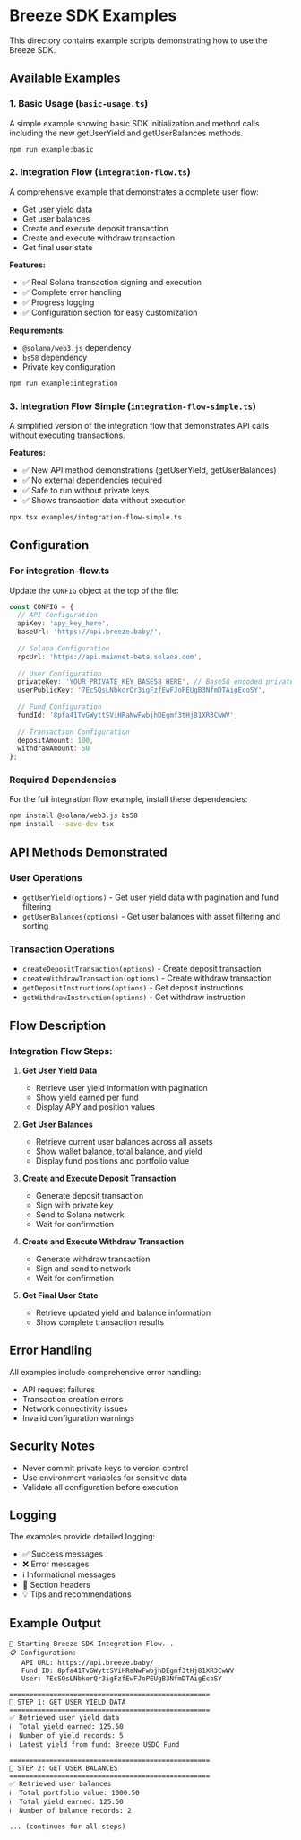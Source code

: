 # Breeze SDK Examples

This directory contains example scripts demonstrating how to use the Breeze SDK.

## Available Examples

### 1. Basic Usage (`basic-usage.ts`)
A simple example showing basic SDK initialization and method calls including the new getUserYield and getUserBalances methods.

```bash
npm run example:basic
```

### 2. Integration Flow (`integration-flow.ts`)
A comprehensive example that demonstrates a complete user flow:
- Get user yield data
- Get user balances
- Create and execute deposit transaction
- Create and execute withdraw transaction
- Get final user state

**Features:**
- ✅ Real Solana transaction signing and execution
- ✅ Complete error handling
- ✅ Progress logging
- ✅ Configuration section for easy customization

**Requirements:**
- `@solana/web3.js` dependency
- `bs58` dependency
- Private key configuration

```bash
npm run example:integration
```

### 3. Integration Flow Simple (`integration-flow-simple.ts`)
A simplified version of the integration flow that demonstrates API calls without executing transactions.

**Features:**
- ✅ New API method demonstrations (getUserYield, getUserBalances)
- ✅ No external dependencies required
- ✅ Safe to run without private keys
- ✅ Shows transaction data without execution

```bash
npx tsx examples/integration-flow-simple.ts
```

## Configuration

### For integration-flow.ts

Update the `CONFIG` object at the top of the file:

```typescript
const CONFIG = {
  // API Configuration
  apiKey: 'apy_key_here',
  baseUrl: 'https://api.breeze.baby/',
  
  // Solana Configuration  
  rpcUrl: 'https://api.mainnet-beta.solana.com',
  
  // User Configuration
  privateKey: 'YOUR_PRIVATE_KEY_BASE58_HERE', // Base58 encoded private key
  userPublicKey: '7EcSQsLNbkorQr3igFzfEwFJoPEUgB3NfmDTAigEcoSY',
  
  // Fund Configuration
  fundId: '8pfa41TvGWyttSViHRaNwFwbjhDEgmf3tHj81XR3CwWV',
  
  // Transaction Configuration
  depositAmount: 100,
  withdrawAmount: 50
};
```

### Required Dependencies

For the full integration flow example, install these dependencies:

```bash
npm install @solana/web3.js bs58
npm install --save-dev tsx
```

## API Methods Demonstrated

### User Operations
- `getUserYield(options)` - Get user yield data with pagination and fund filtering
- `getUserBalances(options)` - Get user balances with asset filtering and sorting

### Transaction Operations
- `createDepositTransaction(options)` - Create deposit transaction
- `createWithdrawTransaction(options)` - Create withdraw transaction
- `getDepositInstructions(options)` - Get deposit instructions
- `getWithdrawInstruction(options)` - Get withdraw instruction

## Flow Description

### Integration Flow Steps:

1. **Get User Yield Data**
   - Retrieve user yield information with pagination
   - Show yield earned per fund
   - Display APY and position values

2. **Get User Balances**
   - Retrieve current user balances across all assets
   - Show wallet balance, total balance, and yield
   - Display fund positions and portfolio value

3. **Create and Execute Deposit Transaction**
   - Generate deposit transaction
   - Sign with private key
   - Send to Solana network
   - Wait for confirmation

4. **Create and Execute Withdraw Transaction**
   - Generate withdraw transaction
   - Sign and send to network
   - Wait for confirmation

5. **Get Final User State**
   - Retrieve updated yield and balance information
   - Show complete transaction results

## Error Handling

All examples include comprehensive error handling:
- API request failures
- Transaction creation errors
- Network connectivity issues
- Invalid configuration warnings

## Security Notes

- Never commit private keys to version control
- Use environment variables for sensitive data
- Validate all configuration before execution

## Logging

The examples provide detailed logging:
- ✅ Success messages
- ❌ Error messages
- ℹ️ Informational messages
- 🔄 Section headers
- 💡 Tips and recommendations

## Example Output

```
🚀 Starting Breeze SDK Integration Flow...
📋 Configuration:
   API URL: https://api.breeze.baby/
   Fund ID: 8pfa41TvGWyttSViHRaNwFwbjhDEgmf3tHj81XR3CwWV
   User: 7EcSQsLNbkorQr3igFzfEwFJoPEUgB3NfmDTAigEcoSY

==================================================
🔄 STEP 1: GET USER YIELD DATA
==================================================
✅ Retrieved user yield data
ℹ️  Total yield earned: 125.50
ℹ️  Number of yield records: 5
ℹ️  Latest yield from fund: Breeze USDC Fund

==================================================
🔄 STEP 2: GET USER BALANCES
==================================================
✅ Retrieved user balances
ℹ️  Total portfolio value: 1000.50
ℹ️  Total yield earned: 125.50
ℹ️  Number of balance records: 2

... (continues for all steps)
```